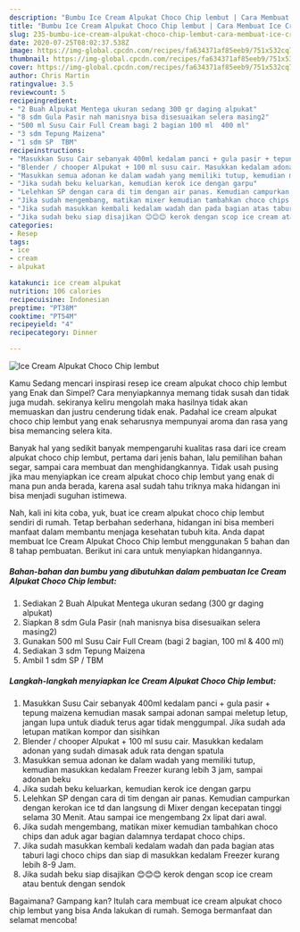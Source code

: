 ```yaml
---
description: "Bumbu Ice Cream Alpukat Choco Chip lembut | Cara Membuat Ice Cream Alpukat Choco Chip lembut Yang Bikin Ngiler"
title: "Bumbu Ice Cream Alpukat Choco Chip lembut | Cara Membuat Ice Cream Alpukat Choco Chip lembut Yang Bikin Ngiler"
slug: 235-bumbu-ice-cream-alpukat-choco-chip-lembut-cara-membuat-ice-cream-alpukat-choco-chip-lembut-yang-bikin-ngiler
date: 2020-07-25T08:02:37.538Z
image: https://img-global.cpcdn.com/recipes/fa634371af85eeb9/751x532cq70/ice-cream-alpukat-choco-chip-lembut-foto-resep-utama.jpg
thumbnail: https://img-global.cpcdn.com/recipes/fa634371af85eeb9/751x532cq70/ice-cream-alpukat-choco-chip-lembut-foto-resep-utama.jpg
cover: https://img-global.cpcdn.com/recipes/fa634371af85eeb9/751x532cq70/ice-cream-alpukat-choco-chip-lembut-foto-resep-utama.jpg
author: Chris Martin
ratingvalue: 3.5
reviewcount: 5
recipeingredient:
- "2 Buah Alpukat Mentega ukuran sedang 300 gr daging alpukat"
- "8 sdm Gula Pasir nah manisnya bisa disesuaikan selera masing2"
- "500 ml Susu Cair Full Cream bagi 2 bagian 100 ml  400 ml"
- "3 sdm Tepung Maizena"
- "1 sdm SP  TBM"
recipeinstructions:
- "Masukkan Susu Cair sebanyak 400ml kedalam panci + gula pasir + tepung maizena kemudian masak sampai adonan sampai meletup letup, jangan lupa untuk diaduk terus agar tidak menggumpal. Jika sudah ada letupan matikan kompor dan sisihkan"
- "Blender / chooper Alpukat + 100 ml susu cair. Masukkan kedalam adonan yang sudah dimasak aduk rata dengan spatula"
- "Masukkan semua adonan ke dalam wadah yang memiliki tutup, kemudian masukkan kedalam Freezer kurang lebih 3 jam, sampai adonan beku"
- "Jika sudah beku keluarkan, kemudian kerok ice dengan garpu"
- "Lelehkan SP dengan cara di tim dengan air panas. Kemudian campurkan dengan kerokan ice td dan langsung di Mixer dengan kecepatan tinggi selama 30 Menit. Atau sampai ice mengembang 2x lipat dari awal."
- "Jika sudah mengembang, matikan mixer kemudian tambahkan choco chips dan aduk agar bagian dalamnya terdapat choco chips."
- "Jika sudah masukkan kembali kedalam wadah dan pada bagian atas taburi lagi choco chips dan siap di masukkan kedalam Freezer kurang lebih 8-9 Jam."
- "Jika sudah beku siap disajikan 😊😊😊 kerok dengan scop ice cream atau bentuk dengan sendok"
categories:
- Resep
tags:
- ice
- cream
- alpukat

katakunci: ice cream alpukat 
nutrition: 106 calories
recipecuisine: Indonesian
preptime: "PT38M"
cooktime: "PT54M"
recipeyield: "4"
recipecategory: Dinner

---
```



![Ice Cream Alpukat Choco Chip lembut](https://img-global.cpcdn.com/recipes/fa634371af85eeb9/751x532cq70/ice-cream-alpukat-choco-chip-lembut-foto-resep-utama.jpg)

Kamu Sedang mencari inspirasi resep ice cream alpukat choco chip lembut yang Enak dan Simpel? Cara menyiapkannya memang tidak susah dan tidak juga mudah. sekiranya keliru mengolah maka hasilnya tidak akan memuaskan dan justru cenderung tidak enak. Padahal ice cream alpukat choco chip lembut yang enak seharusnya mempunyai aroma dan rasa yang bisa memancing selera kita.

Banyak hal yang sedikit banyak mempengaruhi kualitas rasa dari ice cream alpukat choco chip lembut, pertama dari jenis bahan, lalu pemilihan bahan segar, sampai cara membuat dan menghidangkannya. Tidak usah pusing jika mau menyiapkan ice cream alpukat choco chip lembut yang enak di mana pun anda berada, karena asal sudah tahu triknya maka hidangan ini bisa menjadi suguhan istimewa.




Nah, kali ini kita coba, yuk, buat ice cream alpukat choco chip lembut sendiri di rumah. Tetap berbahan sederhana, hidangan ini bisa memberi manfaat dalam membantu menjaga kesehatan tubuh kita. Anda dapat membuat Ice Cream Alpukat Choco Chip lembut menggunakan 5 bahan dan 8 tahap pembuatan. Berikut ini cara untuk menyiapkan hidangannya.

<!--inarticleads1-->

##### Bahan-bahan dan bumbu yang dibutuhkan dalam pembuatan Ice Cream Alpukat Choco Chip lembut:

1. Sediakan 2 Buah Alpukat Mentega ukuran sedang (300 gr daging alpukat)
1. Siapkan 8 sdm Gula Pasir (nah manisnya bisa disesuaikan selera masing2)
1. Gunakan 500 ml Susu Cair Full Cream (bagi 2 bagian, 100 ml &amp; 400 ml)
1. Sediakan 3 sdm Tepung Maizena
1. Ambil 1 sdm SP / TBM




<!--inarticleads2-->

##### Langkah-langkah menyiapkan Ice Cream Alpukat Choco Chip lembut:

1. Masukkan Susu Cair sebanyak 400ml kedalam panci + gula pasir + tepung maizena kemudian masak sampai adonan sampai meletup letup, jangan lupa untuk diaduk terus agar tidak menggumpal. Jika sudah ada letupan matikan kompor dan sisihkan
1. Blender / chooper Alpukat + 100 ml susu cair. Masukkan kedalam adonan yang sudah dimasak aduk rata dengan spatula
1. Masukkan semua adonan ke dalam wadah yang memiliki tutup, kemudian masukkan kedalam Freezer kurang lebih 3 jam, sampai adonan beku
1. Jika sudah beku keluarkan, kemudian kerok ice dengan garpu
1. Lelehkan SP dengan cara di tim dengan air panas. Kemudian campurkan dengan kerokan ice td dan langsung di Mixer dengan kecepatan tinggi selama 30 Menit. Atau sampai ice mengembang 2x lipat dari awal.
1. Jika sudah mengembang, matikan mixer kemudian tambahkan choco chips dan aduk agar bagian dalamnya terdapat choco chips.
1. Jika sudah masukkan kembali kedalam wadah dan pada bagian atas taburi lagi choco chips dan siap di masukkan kedalam Freezer kurang lebih 8-9 Jam.
1. Jika sudah beku siap disajikan 😊😊😊 kerok dengan scop ice cream atau bentuk dengan sendok




Bagaimana? Gampang kan? Itulah cara membuat ice cream alpukat choco chip lembut yang bisa Anda lakukan di rumah. Semoga bermanfaat dan selamat mencoba!
